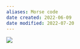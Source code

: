 ```yaml
---
aliases: Morse code
date created: 2022-06-09
date modified: 2022-07-20
---
```


![](https://img.oldwinter.top/202205132042270.png)

